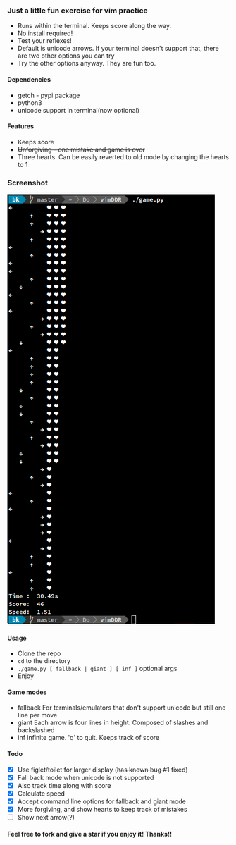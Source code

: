 ### Just a little fun exercise for vim practice
* Runs within the terminal. Keeps score along the way.
* No install required!
* Test your reflexes!
* Default is unicode arrows. If your terminal doesn't support that, there are two other options you can try
* Try the other options anyway. They are fun too.

#### Dependencies
* getch - pypi package
* python3
* unicode support in terminal(now optional)

#### Features
* Keeps score
* ~~Unforgiving - one mistake and game is over~~
* Three hearts. Can be easily reverted to old mode by changing the hearts to 1

### Screenshot
![Default mode](./screenshot.png?raw=true "No options given")

#### Usage
* Clone the repo
* `cd` to the directory
* `./game.py [ fallback | giant ] [ inf ]` optional args
* Enjoy

#### Game modes
* fallback
    For terminals/emulators that don't support unicode but still one line per move
* giant
    Each arrow is four lines in height. Composed of slashes and backslashed
* inf
    infinite game. 'q' to quit. Keeps track of score

#### Todo
- [x] Use figlet/toilet for larger display (~~has known bug #1~~ fixed)
- [x] Fall back mode when unicode is not supported
- [x] Also track time along with score
- [x] Calculate speed
- [x] Accept command line options for fallback and giant mode
- [x] More forgiving, and show hearts to keep track of mistakes
- [ ] Show next arrow(?)

#### Feel free to fork and give a star if you enjoy it! Thanks!!
